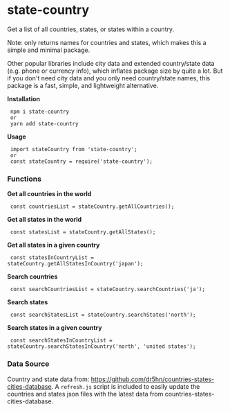 # state-country

Get a list of all countries, states, or states within a country.

Note: only returns names for countries and states, which makes this a simple and minimal package.

Other popular libraries include city data and extended country/state data (e.g. phone or currency info), which inflates package size by quite a lot. But if you don't need city data and you only need country/state names, this package is a fast, simple, and lightweight alternative.

**Installation**

     npm i state-country
     or
     yarn add state-country

**Usage**

     import stateCountry from 'state-country';
     or
     const stateCountry = require('state-country');

### Functions

**Get all countries in the world**

     const countriesList = stateCountry.getAllCountries();

**Get all states in the world**

     const statesList = stateCountry.getAllStates();

**Get all states in a given country**

     const statesInCountryList = stateCountry.getAllStatesInCountry('japan');

**Search countries**

     const searchCountriesList = stateCountry.searchCountries('ja');

**Search states**

     const searchStatesList = stateCountry.searchStates('north');

**Search states in a given country**

     const searchStatesInCountryList = stateCountry.searchStatesInCountry('north', 'united states');

### Data Source

Country and state data from: https://github.com/dr5hn/countries-states-cities-database. A `refresh.js` script is included to easily update the countries and states json files with the latest data from countries-states-cities-database.
